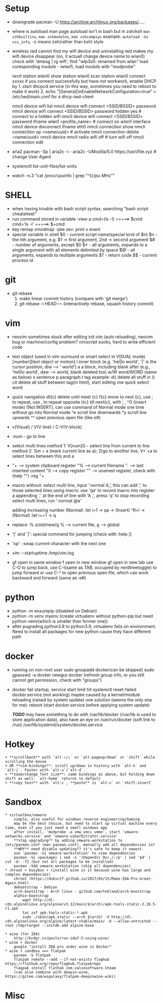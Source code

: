 # Setup
* downgrade
	pacman -U https://archive.archlinux.org/packages/.....
* where is autoload man page
	autoload isn't in bash but in zsh/ksh
	`man zshbuiltins`, `man zshmodules`, `man zshcompsys`
	example: `autoload -Uz vcs_info`, -z means zsh(rather than ksh) style
* wireless
	iwd cannot find my wifi device and uninstalling iwd makes my wifi device disappear
	(no, it actuall change device name to wlan0) check with 'dmesg | rg wifi', find "wlp3s0: renamed from wlan"
	load coresponding module - iwlwifi, load module with "modprobe"

	iwctl
	station wlan0 show
	station wlan0 scan
	station wlan0 connect xxxxx
	if you connect successfully but have not workwork, enable DHCP by
		1. start dhcpcd service (in this way, sometimes you need to reboot to make it work)
		2. echo "[General]\nEnableNetworkConfiguration=true" > /etc/iwd/main.conf for a dhcp-iwd-client

	nmcli device wifi list
	nmcli device wifi connect <SSID/BSSID> password <password>
	nmcli device wifi connect <SSID/BSSID> password <password> hidden yes # connect to a hidden wifi
	nmcli device wifi connect <SSID/BSSID> password <password> ifname wlan1 <profile_name> # connect on *wlan1* interface
	nmcli device disconnect ifname eth0
	nmcli connection show
	nmcli connection up <name/uuid> # activate
	nmcli connection delete <name/uuid>
	nmcli device
	nmcli radio wifi off # turn wifi off
	nmcli connection edit <connection name>
* aria2
	pacman -Sp <package> | aria2c -i -
	aria2c -UMozilla/5.0 https://usrl/file.xyz # change User Agent
* systemctl list-unit-files/list-units
* watch -n.3 "cat /proc/cpuinfo | grep \"^[c]pu MHz\""


# SHELL
* when having trouble with bash script syntax, searching "bash script cheatsheet"
* run command stored in variable
:view a
	cmd=(ls -l) =====> $cmd
	cmd='ls -l' =====> $=cmd
* key remap
	xmodmap -pke
	xev: print x event
* special variable in shell
	$0 - current script name(special kind of $n)
	$n - the nth argument, e.g. $1 -> first argument, 2nd -> second argument
	$# - number of arguments, except $0
	$* - all arguments, expands to a single argument with all elements delimited by space
	$@ - all arguments, expands to multiple arguments
	$? - return code
	$$ - current process id

# git
* git rebase
	1. make linear commit history (compare with 'git merge')
	2. git rebase -i HEAD~~ (interactively rebase, squash history commit)

# vim

* neovim sometimes stuck after editing init.vim (auto reloading), neovim bug or machine/config problem?
	vimscript sucks, hard to write efficient code
* text object (used in vim-surround or smart select in VISUAL mode)
	[number]<command>[text object or motion]
	i			inner block (e.g. 'hel|lo world', '|' is the cursor position, diw --> ' world')
	a			a block, including blank after (e.g., 'hel|lo world', daw --> world, blank deleted too)
	w/W		word/WORD (same as below)
	s			sentence
	p			paragraph
	t			tag
	example:
		di(					delete all stuff in ()
		cit					delete all stuff between tag(in html), start editing
		viw					quick select word
* quick navigation
	dt{c}				delete until meet {c}
	f{c}				move to next {c}, use ; to repeat, use , to repeat opposite
	t{c}				till next{c}, with ; ,
	^O					(insert mode) (Not INSERT), can use command of Normal mode one time without go into Normal mode
	^e					scroll line downwards
	^y					scroll line upwards
	^^					open previous open file (like e#)
* v(Visual) / V(V-line) / C-V(V-block)
* :num - go to line <num>
* select multi lines
	method 1: V[num]G - select line from current to line <num>
	method 2: 1)m + a (mark current line as a); 2)go to another line, V+`+a to select lines between this and a
* "+ --> system clipboard register
	"% --> current filename
	". --> last inserted content
	"0 --> copy register
	"" --> unamed register, check with (help "")
	:reg "+
* macro
	without: select multi line, input ':normal A,', this can add ',' to those selected lines
	using macro:
		use 'qa' to record macro into register a
		appending ',' at the end of line with 'A ,', press 'q' to stop recording
		select multi lines, run ':normal @a'

	adding increasing number
		(Normal) :let i=1 -> qa -> (Insert) ^R=i -> (Normal) :let i+=1 -> q
* replace
	:% s/old/new/g				% --> current file, g --> global
* '[' and ']': special command for jumping (check with :help [)
* 'xp' : swap current character with the next one
* vim --startuptime /tmp/vim.log
* gf				open in same window
	<c-w>f		open in new window
	<c-w>gf		open in new tab
	use C-O to jump back, use C-I(same as TAB, occupied by nerdtreetoggle) to jump forward
	or use C-^ to open previous open file, which can work backward and forward (same as :e#)


# python
* python -m ensurepip (disabled on Debian)
* python -m venv myenv (create virtualenv without python-pip but need python-venv(which is smaller than former one))
* after pugrading python3.8 to python3.9, virtualenv fails on environment. Need to install all packages for new python
cause they have different path

# docker
* running on non-root user
	sudo groupadd docker(can be skipped)
	sudo gpasswd -a <user name> docker
	newgrp docker (refresh group info, or you still cannot get permission, check with "groups")
* docker fail startup, service start limit hit
	systemctl reset-failed docker.service (not working)
	maybe caused by a kernel/module reloading (raised by system update)
	one solution (seems the only one for me): reboot (start docker.service before applying system update)

	***TODO***
	may have something to do with /var/lib/docker (/var/lib is used to store application data), also have an eye on /var/run/docker (soft link to /run)
	/usr/lib/systemd/system/docker.service

# Hotkey
	+ **scrollback** with `alt-↑/↓` or `alt-pageup/down` or `shift` while scrolling the mouse
	+ OR **vim-bindings**: scroll up/down in history with `alt-k` and `alt-j`. Faster with `alt-u`/`alt-d`.
	+ **zoom/change font size**: same bindings as above, but holding down shift as well. `alt-home` returns to default
	+ **copy text** with `alt-c`, **paste** is `alt-v` or `shift-insert`

# Sandbox
	* virtualbox/vmware
		simple, also useful for windows reverse engineering/Gaming
		may be the best choice, but need to start up virtual machine every time, even if you just need a small windows app
		after install, 'modprobe -a vmw_vmci vmmo', start 'vmware-networks.service' and 'vmware-usbarbitrator.service'
		**stop upgrading** by adding vmware-workstation to /etc/pacman.conf (man pacman.conf), manually add all dependencies in?
		**WHY** need disable updating?? it's safe to keep it newest.
		use 'pacman -Si vmware-workstation' to view dependencies
		pacman -Si <package> | sed -n '/Depends\ On/,/:/p' | sed '$d' | cut -d: -f2 (but not all packages to be installed)
		pacman -Sdd vmware-workstation (skip all dependencies)
	* chroot + busybox + (install wine in it because wine has large and complex dependencies)
		chroot (https://duksctf.github.io/2017/03/15/Make-IDA-Pro-Great-Again.html)
		debootstrap - Debian
		arch-bootstrap - Arch linux - github.com/tokland/arch-bootstrap
		alphie-bootstrap
			wget http://dl-cdn.alpinelinux.org/alpine/v3.12/main/$(arch)/apk-tools-static-2.10.5-r1.apk
			tar zxf apk-tools-static-*.apk
			sudo ./sbin/apk.static --arch $(arch) -X http://dl-cdn.alpinelinux.org/alpine/latest-stable/main/ -U --allow-untrusted --root /tmp/target --initdb add alpine-base

	* wine (for IDA)
		http://brdgr.cn/posts/run-ida7-5-using-wine/
	* wine + docker
		google "install IDA pro under wine in Docker"
	* wine + sandbox ==> flatpak
		pacman -S flatpak
		flatpak remote --add --if-not-exists flaghub https://flathub.org/repo/flaghub.flatpakrepo
		flagpak install flathub com.valvesoftware.Steam
		(can also combine with deepin-wine, https://gitee.com/wsgalaxy/flatpak-deepinwine-wiki)

# Misc
